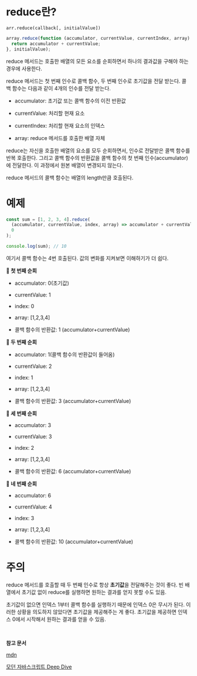 # reduce란?

`arr.reduce(callback[, initialValue])`

```javascript
array.reduce(function (accumulator, currentValue, currentIndex, array) {
  return accumulator + currentValue;
}, initialValue);
```

reduce 메서드는 호출한 배열의 모든 요소를 순회하면서 하나의 결과값을 구해야 하는 경우에 사용한다.

reduce 메서드는 첫 번째 인수로 콜백 함수, 두 번째 인수로 초기값을 전달 받는다. 콜백 함수는 다음과 같이 4개의 인수를 전달 받는다.

- accumulator: 초기값 또는 콜백 함수의 이전 반환값

- currentValue: 처리할 현재 요소

- currentIndex: 처리할 현재 요소의 인덱스

- array: reduce 메서드를 호출한 배열 자체

reduce는 자신을 호출한 배열의 요소를 모두 순회하면서, 인수로 전달받은 콜백 함수를 반복 호출한다. 그리고 콜백 함수의 반환값을 콜백 함수의 첫 번째 인수(accumulator)에 전달한다. 이 과정에서 원본 배열이 변경되지 않는다.

reduce 메서드의 콜백 함수는 배열의 length만큼 호출된다.

# 예제

```javascript
const sum = [1, 2, 3, 4].reduce(
  (accumulator, currentValue, index, array) => accumulator + currentValue,
  0
);

console.log(sum); // 10
```

여기서 콜백 함수는 4번 호출된다. 값의 변화를 지켜보면 이해하기가 더 쉽다.

**🚚 첫 번째 순회**

- accumulator: 0(초기값)

- currentValue: 1

- index: 0

- array: [1,2,3,4]

- 콜백 함수의 반환값: 1 (accumulator+currentValue)

**🚚 두 번째 순회**

- accumulator: 1(콜백 함수의 반환값이 들어옴)

- currentValue: 2

- index: 1

- array: [1,2,3,4]

- 콜백 함수의 반환값: 3 (accumulator+currentValue)

**🚚 세 번째 순회**

- accumulator: 3

- currentValue: 3

- index: 2

- array: [1,2,3,4]

- 콜백 함수의 반환값: 6 (accumulator+currentValue)

**🚚 네 번째 순회**

- accumulator: 6

- currentValue: 4

- index: 3

- array: [1,2,3,4]

- 콜백 함수의 반환값: 10 (accumulator+currentValue)

# 주의

reduce 메서드를 호출할 때 두 번째 인수로 항상 **초기값**을 전달해주는 것이 좋다. 빈 배열에서 초기값 없이 reduce를 실행하면 원하는 결과를 얻지 못할 수도 있음.

초기값이 없으면 인덱스 1부터 콜백 함수를 실행하기 때문에 인덱스 0은 무시가 된다. 이러한 상황을 의도하지 않았다면 초기값을 제공해주는 게 좋다. 초기값을 제공하면 인덱스 0에서 시작해서 원하는 결과를 얻을 수 있음.

<br>

**참고 문서**

[mdn
](https://developer.mozilla.org/ko/docs/Web/JavaScript/Reference/Global_Objects/Array/Reduce)

[모던 자바스크립트 Deep Dive](http://www.yes24.com/Product/Goods/92742567)

